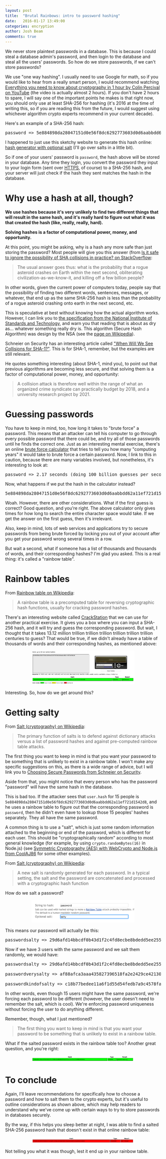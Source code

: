```yaml
---
layout: post
title:  "Brutal Rainbows: intro to password hashing"
date:   2016-01-17 13:49:00
categories: encryption
author: Josh Beam
comments: true
---
```


<!--excerpt.start-->
We never store plaintext passwords in a database. This is because I could steal a database admin's password, and then login to the database and steal all the users' passwords. So how do we store passwords, if we can't store passwords?
<!--excerpt.end-->

We use "one way hashing". I usually need to use Google for math, so if you would like to hear from a really smart person, I would recommend watching <a href="https://www.youtube.com/watch?v=jzY3m5Kv7Y8">Everything you need to know about cryptography in 1 hour by Colin Percival on YouTube</a> (the video is actually almost 2 hours). If you don't have 2 hours to spare, I will say one of the important points he makes is that right now, you should only use at least SHA-256 for hashing (it's 2016 at the time of writing this, so if you are reading this from the future, I would suggest using whichever algorithm crypto experts recommend in your current decade).

Here's an example of a SHA-256 hash:

<pre>
password => 5e884898da28047151d0e56f8dc6292773603d0d6aabbdd62a11ef721d1542d8
</pre>

I happened to just use this sketchy website to generate this hash online: <a href="http://www.lorem-ipsum.co.uk/hasher.php">hash generator with optional salt</a> (I'll go over salts in a little bit). 

So if one of your users' password is `password`, the hash above will be stored in your database. Any time they login, you convert the password they input to your login form (sent over <a href="/encryption/2016/01/17/breaking-down-https.html">HTTPS</a>, of course) to a SHA-256 hash, and your server will just check if the hash they sent matches the hash in the database.

# Why use a hash at all, though?

**We use hashes because it's very unlikely to find two different things that will result in the same hash, and it's really hard to figure out what it was that created the hash (like, really, really, hard).**

**Solving hashes is a factor of computational power, money, and opportunity.**

At this point, you might be asking, why is a hash any more safe than just storing the password? Most people will give you this answer (from <a href="http://stackoverflow.com/a/4014407/2714730">Is it safe to ignore the possibility of SHA collisions in practice? on StackOverflow</a>:

> The usual answer goes thus: what is the probability that a rogue asteroid crashes on Earth within the next second, obliterating civilization-as-we-know-it, and killing off a few billion people?

In other words, given the current power of computers today, people say that the possibility of finding two different words, sentences, messages, or whatever, that end up as the same SHA-256 hash is less than the probability of a rogue asteroid crashing onto earth in the next second, etc.

This is speculative at best without knowing how the actual algorithm works. However, I can link you to <a href="http://csrc.nist.gov/publications/fips/fips180-2/fips180-2.pdf">the specification from the National Institute of Standards and Technology</a>, and warn you that reading that is about as dry as... whatever something really dry is. This algorithm (Secure Hash Algorithm) was design by the NSA (see the <a href="https://en.wikipedia.org/wiki/SHA-2">page on Wikipedia</a>).

Schneier on Security has an interesting article called <a href="https://www.schneier.com/blog/archives/2012/10/when_will_we_se.html">"When Will We See Collisions for SHA-1?"</a>. This is for SHA-1, remember, but the examples are still relevant.

He quotes something interesting (about SHA-1, mind you), to point out that previous algorithms are becoming less secure, and that solving them is a factor of computational power, money, and opportunity:

> A collision attack is therefore well within the range of what an organized crime syndicate can practically budget by 2018, and a university research project by 2021.

# Guessing passwords

You have to keep in mind, too, how long it takes to "brute force" a password. This means that an attacker can tell his computer to go through every possible password that there could be, and try all of those passwords until he finds the correct one. Just as an interesting mental exercise, there's an online <a href="https://www.grc.com/haystack.htm">brute force calculator</a> that tries to tell you how many "computing years" it would take to brute force a certain password. Now, I link to this in caution, because there are many variables involved, but nonetheless, it's interesting to look at:

<pre>
password => 2.17 seconds (doing 100 billion guesses per second)
</pre>

Now, what happens if we put the hash in the calculator instead?

<pre>
5e884898da28047151d0e56f8dc6292773603d0d6aabbdd62a11ef721d1542d8 => 13.12 million trillion trillion trillion trillion trillion trillion centuries (doing 100 billion guesses per second)
</pre>

Woah. However, there are other considerations. What if the first guess is correct? Good question, and you're right. The above calculator only gives times for how long to search the entire character space would take. If we get the answer on the first guess, then it's irrelevant.

Also, keep in mind, lots of web services and applications try to secure passwords from being brute forced by locking you out of your account after you get your password wrong several times in a row.

But wait a second, what if someone has a list of thousands and thousands of words, and their corresponding hashes? I'm glad you asked. This is a real thing: it's called a "rainbow table".

# Rainbow tables

From <a href="https://en.wikipedia.org/wiki/Rainbow_table">Rainbow table on Wikipedia</a>:

> A rainbow table is a precomputed table for reversing cryptographic hash functions, usually for cracking password hashes.

There's an interesting website called <a href="https://crackstation.net/">CrackStation</a> that we can use for another practical exercise. It gives you a box where you can input a SHA-256 hash, and it will try and guess the corresponding password. But wait, I thought that it takes 13.12 million trillion trillion trillion trillion trillion trillion centuries to guess? That would be true, if we didn't already have a table of thousands of words and their corresponding hashes, as mentioned above:

<center><img src="/images/hash-cracker.png" width="66%" /></center>

Interesting. So, how do we get around this?

# Getting salty

From <a href="https://en.wikipedia.org/wiki/Salt_(cryptography)">Salt (cryptography) on Wikipedia</a>:

> The primary function of salts is to defend against dictionary attacks versus a list of password hashes and against pre-computed rainbow table attacks.

The first thing you want to keep in mind is that you want your password to be something that is unlikely to exist in a rainbow table. I won't make any specific suggestions on this, as there is a wide range of advice, but I will link you to <a href="https://www.schneier.com/blog/archives/2014/03/choosing_secure_1.html">Choosing Secure Passwords from Schneier on Security</a>.

Aside from that, you might notice that every person who has the password "password" will have the same hash in the database.

This is bad too. If the attacker sees that `user.hash` for 15 people is `5e884898da28047151d0e56f8dc6292773603d0d6aabbdd62a11ef721d1542d8`, and he uses a rainbow table to figure out that the corresponding password is `password`, then he didn't even have to lookup those 15 peoples' hashes separately. They all have the same password.

A common thing is to use a "salt", which is just some random information attached to the beginning or end of the password, which is different for each user. This should be "cryptographically random" according to most general knowledge (for example, by using `crypto.randomBytes(16)` in Node.js) (see <a href="https://coolaj86.com/articles/symmetric-cryptography-aes-with-webcrypto-and-node-js/">Symmetric Cryptography (AES) with WebCrypto and Node.js from CoolAJ86</a> for some other examples).

From <a href="https://en.wikipedia.org/wiki/Salt_(cryptography)">Salt (cryptography) on Wikipedia</a>:

> A new salt is randomly generated for each password. In a typical setting, the salt and the password are concatenated and processed with a cryptographic hash function

How do we salt a password?

<center><img src="/images/salty.png" width="66%" /></center>

This means our password will actually be this:

<pre>
passwordsalty => 29d6afd14bbcdf0b43d1f2c4fd8ecbe8bdedd5ee255e5fa530a3fb968cbbfa1a
</pre>

Now if we have 3 users with the same password and we salt them randomly, we would have:

<pre>
passwordsalty => 29d6afd14bbcdf0b43d1f2c4fd8ecbe8bdedd5ee255e5fa530a3fb968cbbfa1a

passwordverysalty => af88afca3aaa435827396518fa2e2429ce42130904b118fee0f714894da0f546

passwordkindofsalty => c18b77bedee11a6f1d55d54fedb7a9c4578faece96165734c0d5a5bc53bacda6
</pre>

In other words, even though 15 users might have the same password, we're forcing each password to be different (however, the user doesn't need to remember the salt, which is cool). We're enforcing password uniqueness without forcing the user to do anything different.

Remember, though, what I just mentioned?

> The first thing you want to keep in mind is that you want your password to be something that is unlikely to exist in a rainbow table.

What if the salted password exists in the rainbow table too? Another great question, and you're right:

<center><img src="/images/password-salty.png" width="66%" /></center>

# To conclude

Again, I'll leave recommendations for specifically how to choose a password and how to salt them to the crypto experts, but it's useful to outline considerations as shown above, which may help readers to understand why we've come up with certain ways to try to store passwords in databases securely.

By the way, if this helps you sleep better at night, I was able to find a salted SHA-256 password hash that doesn't exist in that online rainbow table:

<center><img src="/images/not-in-rainbow-table.png" width="66%" /></center>

Not telling you what it was though, lest it end up in your rainbow table.